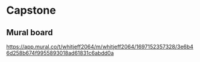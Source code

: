 # Capstone

## Mural board

https://app.mural.co/t/whitjeff2064/m/whitjeff2064/1697152357328/3e6b46d258b674f9955893018ad61831c6abdd0a
